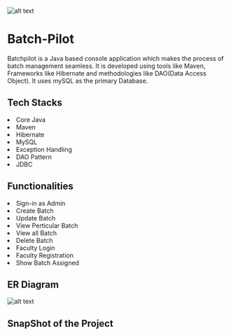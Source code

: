![alt text](https://github.com/VikashBhuyan/greedy-roof-9177/blob/main/logoB.PNG)
<h1> Batch-Pilot </h1>
Batchpilot is a Java based console application which makes the process of batch management seamless. It is developed using tools like Maven, Frameworks like Hibernate and methodologies like DAO(Data Access Object). It uses mySQL as the primary Database. 
<h2>Tech Stacks</h2>
<li>Core Java</ul>
<li>Maven</ul>
<li>Hibernate</ul>
<li>MySQL</ul>  
<li>Exception Handling</ul>
<li>DAO Pattern</ul>
<li>JDBC</ul>

<h2>Functionalities</h2>
<li>Sign-in as Admin</li>
<li>Create Batch</li>
<li>Update Batch</li>
<li>View Perticular Batch</li>
<li>View all Batch</li>  
<li>Delete Batch</li>
<li>Faculty Login</li>
<li>Faculty Registration</li>
<li>Show Batch Assigned</li>
<h2> ER Diagram </h2>

![alt text](https://github.com/VikashBhuyan/greedy-roof-9177/blob/main/batchpilot.PNG)

<h2>SnapShot of the Project</h2>
